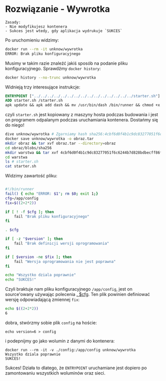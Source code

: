 # Rozwiązanie - Wywrotka

```
Zasady:
- Nie modyfikujesz kontenera
- Sukces jest wtedy, gdy aplikacja wydrukuje `SUKCES`
```

Po uruchomieniu widzimy:

```sh
docker run --rm -it unknow/wywrotka
ERROR: Brak pliku konfiguracyjnego
```

Musimy w takim razie znaleźć jakiś sposób na podanie pliku konfiguracyjnego. Sprawdźmy `docker history`:

```sh
docker history --no-trunc unknow/wywrotka
```

Widnieją trzy interesujące instrukcje:

```Dockerfile
ENTRYPOINT ["../../../../../../../../../../../../../../../starter.sh"]
ADD starter.sh /starter.sh
apk update && apk add dash && mv /usr/bin/dash /bin/runner && chmod +x /starter.sh && rm /bin/sh /bin/ash /bin/cat /bin/ls /usr/bin/*
```

czyli `starter.sh` jest kopiowany z maszyny hosta podczas budowania i jest on programem odpalanym podczas uruchamiania kontenera. Dostańmy się do niego!

```sh
dive unknow/wywrotka # Zgarniamy hash sha256:4cbf6d0f4b1c9dc83277051f6c6244b7d828bdbecff86fbeecb099c81e5cb821
docker save unknow/wywrotka -o obraz.tar
mkdir obraz && tar xvf obraz.tar --directory=obraz
cd obraz/blobs/sha256
mkdir warstwa && tar xvf 4cbf6d0f4b1c9dc83277051f6c6244b7d828bdbecff86fbeecb099c81e5cb821 --directory=warstwa 
cd warstwa
ls # starter.sh
cat starter.sh
```

Widzimy zawartość pliku:

```sh

#!/bin/runner
fail() { echo "ERROR: $1"; rm $0; exit 1;}
cfg=/app/config
fix=$((2+2*2))

if [ ! -f $cfg ]; then
    fail "Brak pliku konfiguracyjnego"
fi

. $cfg

if [ -z "$version" ]; then
    fail "Brak definicji wersji oprogramowania"
fi

if [ $version -ne $fix ]; then
    fail "Wersja oprogramowania nie jest poprawna"
fi

echo "Wszystko dziala poprawnie"
echo "SUKCES!"
```

Czyli braktuje nam pliku konfiguracyjnego `/app/config`, jest on source'owany używając polecenia [. $cfg](https://ckziumragowo.pl/technik-informatyk/systemy/linux/bash-source). Ten plik powinien definiować wersję odpowiadającą zmiennej `fix`:

```sh
echo $((2+2*2))
6
```

dobra, stwórzmy sobie plik `config` na hoście:

```
echo version=6 > config
```

i podepnijmy go jako wolumin z danymi do kontenera:

```
docker run --rm -it -v ./config:/app/config unknow/wywrotka
Wszystko dziala poprawnie
SUKCES!
```

Sukces! Działa to dlatego, że `ENTRYPOINT` uruchamiane jest dopiero po zamontowaniu wszystkich woluminów oraz sieci.
